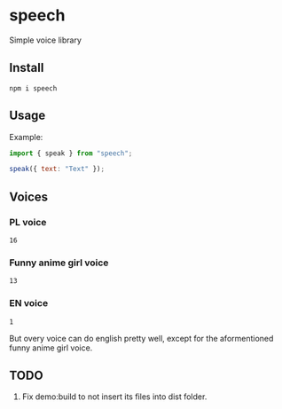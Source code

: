 # speech

Simple voice library

## Install

```
npm i speech
```

## Usage

Example:

```js
import { speak } from "speech";

speak({ text: "Text" });
```

## Voices

### PL voice

```
16
```

### Funny anime girl voice

```
13
```

### EN voice

```
1
```

But overy voice can do english pretty well, except for the aformentioned funny anime girl voice.

## TODO

1. Fix demo:build to not insert its files into dist folder.
